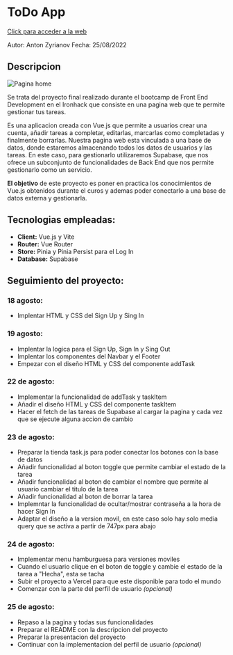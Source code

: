 # [](https://github.com/zantonz/final-project/blob/master/README.md)ToDo App

[Click para acceder a la web](https://todo-zantonz.vercel.app/)

Autor: Anton Zyrianov
Fecha: 25/08/2022

## Descripcion

![Pagina home](https://imgur.com/a/PXTlOIw)

Se trata del proyecto final realizado durante el bootcamp de Front End Development en el Ironhack que consiste en una pagina web que te permite gestionar tus tareas.

Es una aplicacion creada con Vue.js que permite a usuarios crear una cuenta, añadir tareas a completar, editarlas, marcarlas como completadas y finalmente borrarlas. Nuestra pagina web esta vinculada a una base de datos, donde estaremos almacenando todos los datos de usuarios y las tareas. En este caso, para gestionarlo utilizaremos Supabase, que nos ofrece un subconjunto de funcionalidades de Back End que nos permite gestionarlo como un servicio.

__El objetivo__ de este proyecto es poner en practica los conocimientos de Vue.js obtenidos durante el curos y ademas poder conectarlo a una base de datos externa y gestionarla.

## Tecnologias empleadas:

* __Client:__ Vue.js y Vite
* __Router:__ Vue Router
* __Store:__ Pinia y Pinia Persist para el Log In
* __Database:__ Supabase

## Seguimiento del proyecto:

### 18 agosto:
* Implentar HTML y CSS del Sign Up y Sing In

### 19 agosto:
* Implentar la logica para el Sign Up, Sign In y Sing Out
* Implentar los componentes del Navbar y el Footer
* Empezar con el diseño HTML y CSS del componente addTask

### 22 de agosto:
* Implementar la funcionalidad de addTask y taskItem
* Añadir el diseño HTML y CSS del componente taskItem
* Hacer el fetch de las tareas de Supabase al cargar la pagina y cada vez que se ejecute alguna accion de cambio

### 23 de agosto:
* Preparar la tienda task.js para poder conectar los botones con la base de datos
* Añadir funcionalidad al boton toggle que permite cambiar el estado de la tarea
* Añadir funcionalidad al boton de cambiar el nombre que permite al usuario cambiar el titulo de la tarea
* Añadir funcionalidad al boton de borrar la tarea
* Implemntar la funcionalidad de ocultar/mostrar contraseña a la hora de hacer Sign In
* Adaptar el diseño a la version movil, en este caso solo hay solo media query que se activa a partir de 747px para abajo

### 24 de agosto:
* Implementar menu hamburguesa para versiones moviles
* Cuando el usuario clique en el boton de toggle y cambie el estado de la tarea a "Hecha", esta se tacha
* Subir el proyecto a Vercel para que este disponible para todo el mundo
* Comenzar con la parte del perfil de usuario _(opcional)_

### 25 de agosto:
* Repaso a la pagina y todas sus funcionalidades
* Preparar el README con la descripcion del proyecto
* Preparar la presentacion del proyecto
* Continuar con la implementacion del perfil de usuario _(opcional)_
